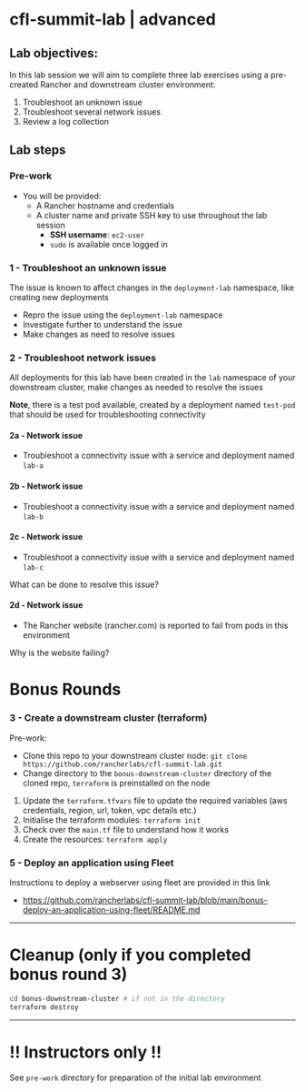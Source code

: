 # cfl-summit-lab | advanced

## Lab objectives:

In this lab session we will aim to complete three lab exercises using a pre-created Rancher and downstream cluster environment: 

1. Troubleshoot an unknown issue
2. Troubleshoot several network issues
3. Review a log collection

## Lab steps

### Pre-work

- You will be provided:
  - A Rancher hostname and credentials
  - A cluster name and private SSH key to use throughout the lab session
    - **SSH username**: `ec2-user`
    - `sudo` is available once logged in

### 1 - Troubleshoot an unknown issue

The issue is known to affect changes in the `deployment-lab` namespace, like creating new deployments

  - Repro the issue using the `deployment-lab` namespace
  - Investigate further to understand the issue
  - Make changes as need to resolve issues

### 2 - Troubleshoot network issues

All deployments for this lab have been created in the `lab` namespace of your downstream cluster, make changes as needed to resolve the issues

**Note**, there is a test pod available, created by a deployment named `test-pod` that should be used for troubleshooting connectivity

#### 2a - Network issue

- Troubleshoot a connectivity issue with a service and deployment named `lab-a`

#### 2b - Network issue

- Troubleshoot a connectivity issue with a service and deployment named `lab-b`

#### 2c - Network issue

- Troubleshoot a connectivity issue with a service and deployment named `lab-c`

What can be done to resolve this issue?

#### 2d - Network issue

- The Rancher website (rancher.com) is reported to fail from pods in this environment

Why is the website failing?
  
# Bonus Rounds

### 3 - Create a downstream cluster (terraform)

Pre-work:
  - Clone this repo to your downstream cluster node: `git clone https://github.com/rancherlabs/cfl-summit-lab.git`
  - Change directory to the `bonus-downstream-cluster` directory of the cloned repo, `terraform` is preinstalled on the node

1. Update the `terraform.tfvars` file to update the required variables (aws credentials, region, url, token, vpc details etc.)
2. Initialise the terraform modules: `terraform init`
3. Check over the `main.tf` file to understand how it works
4. Create the resources: `terraform apply`

### 5 - Deploy an application using Fleet

Instructions to deploy a webserver using fleet are provided in this link
* https://github.com/rancherlabs/cfl-summit-lab/blob/main/bonus-deploy-an-application-using-fleet/README.md

---

# Cleanup (only if you completed bonus round 3)

```bash
cd bonus-downstream-cluster # if not in the directory
terraform destroy
```

---

# !! Instructors only !!

See `pre-work` directory for preparation of the initial lab environment
